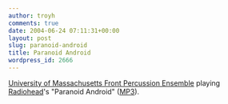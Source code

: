 ```yaml
---
author: troyh
comments: true
date: 2004-06-24 07:11:31+00:00
layout: post
slug: paranoid-android
title: Paranoid Android
wordpress_id: 2666
---
```


[University of Massachusetts Front Percussion Ensemble](http://www.umassdrumline.org/) playing [Radiohead](http://www.radiohead.co.uk/)'s "Paranoid Android" ([MP3](http://people.umass.edu/tjkelly/umdl/audio/android.mp3)).
